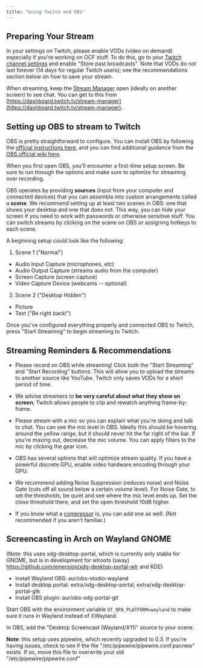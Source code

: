 ```yaml
---
title: "Using Twitch and OBS"
---
```


## Preparing Your Stream

In your settings on Twitch, please enable VODs (video on demand) especially if
you're working on OCF stuff. To do this, go to your [Twitch channel
settings](https://dashboard.twitch.tv/settings/channel) and enable "Store past
broadcasts". Note that VODs do not last forever (14 days for regular Twitch
users); see the recommendations section below on how to save your stream.

When streaming, keep the [Stream
Manager](https://dashboard.twitch.tv/stream-manager) open (ideally on another
screen) to see chat. You can get to this from
[https://dashboard.twitch.tv/stream-manager](https://dashboard.twitch.tv/stream-manager).

## Setting up OBS to stream to Twitch

OBS is pretty straightforward to configure. You can install OBS by following the
[official instructions here](https://obsproject.com/wiki/Install-Instructions),
and you can find additional guidance from the [OBS official wiki
here](https://obsproject.com/wiki/).

When you first open OBS, you'll encounter a first-time setup screen. Be sure to
run through the options and make sure to optimize for streaming over recording.

OBS operates by providing **sources** (input from your computer and connected
devices) that you can assemble into custom arrangements called a **scene**. We
recommend setting up at least two scenes in OBS: one that shows your desktop and
one that does not. This way, you can hide your screen if you need to work with
passwords or otherwise sensitive stuff. You can switch streams by clicking on
the scene on OBS or assigning hotkeys to each scene.

A beginning setup could look like the following:

1. Scene 1 ("Normal")
  - Audio Input Capture (microphones, etc)
  - Audio Output Capture (streams audio from the computer)
  - Screen Capture (screen capture)
  - Video Capture Device (webcams -- optional)
2. Scene 2 ("Desktop Hidden")
  - Picture
  - Text ("Be right back!")

Once you've configured everything properly and connected OBS to Twitch, press
"Start Streaming" to begin streaming to Twitch.

## Streaming Reminders & Recommendations

- Please record on OBS while streaming! Click both the "Start Streaming" and
  "Start Recording" buttons. This will allow you to upload the streams to
  another source like YouTube. Twitch only saves VODs for a short period of
  time.

- We advise streamers to **be very careful about what they show on screen**;
  Twitch allows people to clip and rewatch anything frame-by-frame.

- Please stream with a mic so you can explain what you're doing and talk to
  chat. You can see the mic level in OBS. Ideally this should be hovering around
  the yellow range, but it should never hit the far right of the bar. If you're
  maxing out, decrease the mic volume. You can apply filters to the mic by
  clicking the gear icon.

- OBS has several options that will optimize stream quality. If you have a
  powerful discrete GPU, enable video hardware encoding through your GPU.

- We recommend adding Noise Suppression (reduces noise) and Noise Gate (cuts off
  all sound below a certain volume level). For Noise Gate, to set the
  thresholds, be quiet and see where the mic level ends up. Set the close
  threshold there, and set the open threshold 10dB higher.

- If you know what a
  [compressor](https://en.wikipedia.org/wiki/Dynamic_range_compression) is, you
  can add one as well. (Not recommended if you aren't familiar.)

## Screencasting in Arch on Wayland GNOME

(Note: this uses xdg-desktop-portal, which is currently only stable for GNOME,
but is in development for wlroots (sway)
https://github.com/emersion/xdg-desktop-portal-wlr and KDE)

- Install Wayland OBS: aur/obs-studio-wayland
- Install desktop portal: extra/xdg-desktop-portal, extra/xdg-desktop-portal-gtk
- Install OBS plugin: aur/obs-xdg-portal-git

Start OBS with the environment variable `QT_QPA_PLATFORM=wayland` to
make sure it runs in Wayland instead of XWayland.

In OBS, add the "Desktop Screencast (Wayland/X11)" source to your scene.

**Note**: this setup uses pipewire, which recently upgraded to 0.3. If you're
having issues, check to see if the file "/etc/pipewire/pipewire.conf.pacnew"
exists.  If so, move this file to overwrite your old
"/etc/pipewire/pipewire.conf"
